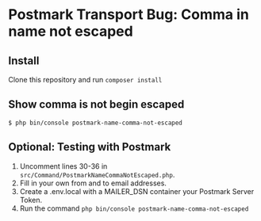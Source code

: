 # Postmark Transport Bug: Comma in name not escaped

## Install
Clone this repository and run `composer install`

## Show comma is not begin escaped
```
$ php bin/console postmark-name-comma-not-escaped
```

## Optional: Testing with Postmark 
1. Uncomment lines 30-36 in `src/Command/PostmarkNameCommaNotEscaped.php`.
2. Fill in your own from and to email addresses.
3. Create a .env.local with a MAILER_DSN container your Postmark Server Token.
4. Run the command `php bin/console postmark-name-comma-not-escaped`
